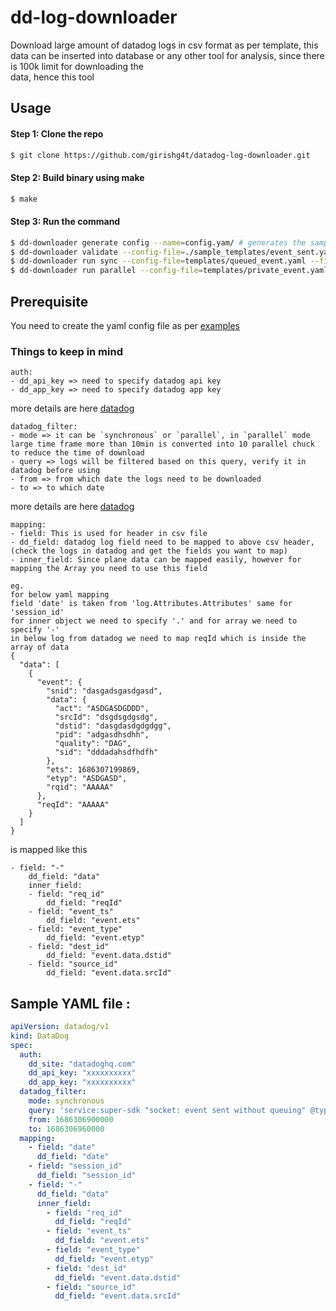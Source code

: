# dd-log-downloader
Download large amount of datadog logs in csv format as per template, this data can be inserted into database or any other tool for analysis, since there is 100k limit for downloading the  
data, hence this tool

## Usage
#### Step 1: Clone the repo

```bash
$ git clone https://github.com/girishg4t/datadog-log-downloader.git
```

#### Step 2: Build binary using make

```bash
$ make
```

#### Step 3: Run the command
```bash
$ dd-downloader generate config --name=config.yam/ # generates the sample yaml file with date range of 10min
$ dd-downloader validate --config-file=./sample_templates/event_sent.yaml # just validate if the mapping and template is correct
$ dd-downloader run sync --config-file=templates/queued_event.yaml --file=output.csv # will download logs one after the other in chucks of 5000
$ dd-downloader run parallel --config-file=templates/private_event.yaml --file=output.csv  # will run 10 parallel threads to reduce the time of download

```


## Prerequisite
You need to create the yaml config file as per [examples](https://github.com/girishg4t/datadog-log-downloader/tree/master/sample_templates)

### Things to keep in mind
```
auth:
- dd_api_key => need to specify datadog api key
- dd_app_key => need to specify datadog app key
```
more details are here [datadog](https://docs.datadoghq.com/account_management/api-app-keys/)

```
datadog_filter:
- mode => it can be `synchronous` or `parallel`, in `parallel` mode large time frame more than 10min is converted into 10 parallel chuck to reduce the time of download
- query => logs will be filtered based on this query, verify it in datadog before using
- from => from which date the logs need to be downloaded
- to => to which date 
```
more details are here [datadog](https://docs.datadoghq.com/tracing/trace_explorer/query_syntax/)

```
mapping:
- field: This is used for header in csv file
- dd_field: datadog log field need to be mapped to above csv header, (check the logs in datadog and get the fields you want to map)
- inner_field: Since plane data can be mapped easily, however for mapping the Array you need to use this field

eg. 
for below yaml mapping
field 'date' is taken from 'log.Attributes.Attributes' same for 'session_id'
for inner object we need to specify '.' and for array we need to specify '-'
in below log from datadog we need to map reqId which is inside the array of data 
{
  "data": [
    {
      "event": {
        "snid": "dasgadsgasdgasd",
        "data": {
          "act": "ASDGASDGDDD",
          "srcId": "dsgdsgdgsdg",
          "dstid": "dasgdasdgdgdgg",
          "pid": "adgasdhsdhh",
          "quality": "DAG",
          "sid": "dddadahsdfhdfh"
        },
        "ets": 1686307199869,
        "etyp": "ASDGASD",
        "rqid": "AAAAA"
      },
      "reqId": "AAAAA"
    }
  ]
}
```

is mapped like this

```
- field: "-"
    dd_field: "data"
    inner_field:
    - field: "req_id"
        dd_field: "reqId"
    - field: "event_ts"
        dd_field: "event.ets"
    - field: "event_type"
        dd_field: "event.etyp"
    - field: "dest_id"
        dd_field: "event.data.dstid"
    - field: "source_id"
        dd_field: "event.data.srcId"
```          

## Sample YAML file :
```yaml 
apiVersion: datadog/v1
kind: DataDog
spec:
  auth:
    dd_site: "datadoghq.com"
    dd_api_key: "xxxxxxxxxx"
    dd_app_key: "xxxxxxxxxx"
  datadog_filter:
    mode: synchronous
    query: 'service:super-sdk "socket: event sent without queuing" @type:C2S '
    from: 1686306900000
    to: 1686306960000
  mapping:
    - field: "date"
      dd_field: "date"
    - field: "session_id"
      dd_field: "session_id"
    - field: "-"
      dd_field: "data"
      inner_field:
        - field: "req_id"
          dd_field: "reqId"
        - field: "event_ts"
          dd_field: "event.ets"
        - field: "event_type"
          dd_field: "event.etyp"
        - field: "dest_id"
          dd_field: "event.data.dstid"
        - field: "source_id"
          dd_field: "event.data.srcId"

```

